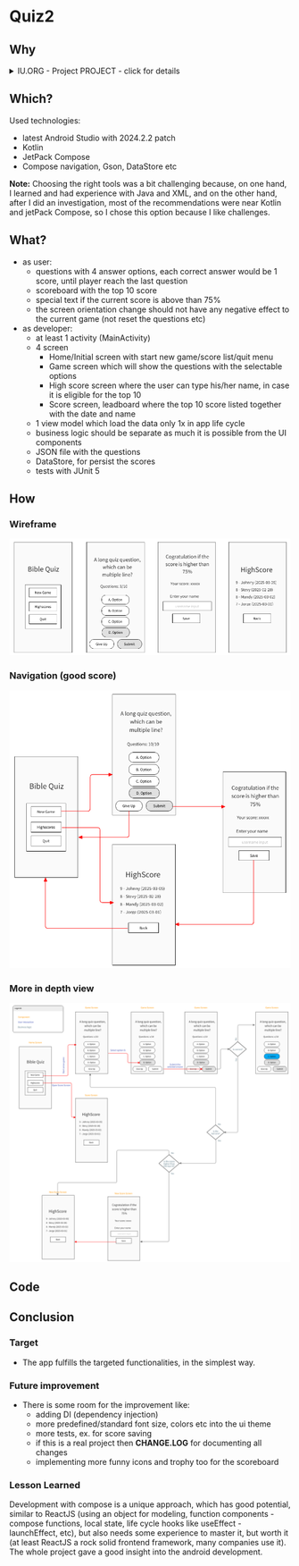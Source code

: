 # Quiz2

## Why

<details>
  <summary>IU.ORG - Project PROJECT - click for details</summary>
This project was created for the DLBCSEMSE02 - Mobile Software Engineering II (Task book - 1.2 / Task 2 - Develop a quizzing app)
  
**Background:** Quizzing apps provide a simple and fun way to acquire and train factual knowledge. Typical apps of this category help you to train vocabulary, basic arithmetics, traffic rules, etc. To support learning, quizzing apps provide immediate feedback on whether the given answer is correct, hints or explanations on the question at hand, or incentives such as high scores, badges, or different training levels you can reach. Furthermore, quizzing apps can include various question formats: e.g. multiple/single choice questions, assignment tasks, and sorting tasks.

**Task**: Develop a quizzing app for a subject domain of your choice. Before starting the project, create a brief concept describing the quizzing app you will develop and the functions that the app will offer. Aspects that should be covered are feedback, assessment strategy (scoring), and the app's general training rules (e.g. repeat wrong questions, provide training levels). The app must meet the following criteria at a minimum:
- The app presents interactive quizzing questions.
- The app evaluates the user's answers and provides feedback.
- The app implements an assessment and training strategy such as assigning points to correct answers, repeating wrong answers and keeping track of a high score. 
- The app implements several Android activities.
- The app is tested using unit tests.
- The app is easy to use and follows the material design and Android app quality guidelines (Google Developers, 2022).
- The source code documentation is appropriate.
- All code, resources, and configuration files required to test, build, and deploy the Android app must be uploaded to a GitHub repository. The link to the GitHub repository must be included in the project report.

The project documentation presents the initial app design using wireframes (t2informatik, 2022). Also, provide an overview of the app's software design describing the components of the app and how they interact with each other. Illustrate how you have implemented the core functions of your app by choosing relevant extracts of the source code and explaining them in more detail. You could address the navigation between screens, handling of user interactions, setting up suitable data structures, and – if applicable –access to other apps, external services, or data sources. After finishing the app, evaluate critically whether the app fulfils the targeted functionality and how you could improve the app in the future. Finally, add lessons learned from the project.

</details>

## Which?
Used technologies:
- latest Android Studio with 2024.2.2 patch
- Kotlin
- JetPack Compose
- Compose navigation, Gson, DataStore etc

**Note:** Choosing the right tools was a bit challenging because, on one hand, I learned and had experience with Java and XML, and on the other hand, after I did an investigation, most of the recommendations were near Kotlin and jetPack Compose, so I chose this option because I like challenges.

## What?
- as user:
    - questions with 4 answer options, each correct answer would be 1 score, until player reach the last question
    - scoreboard with the top 10 score
    - special text if the current score is above than 75%
    - the screen orientation change should not have any negative effect to the current game (not reset the questions etc)
- as developer:
    - at least 1 activity (MainActivity)
    - 4 screen
        - Home/Initial screen with start new game/score list/quit menu
        - Game screen which will show the questions with the selectable options
        - High score screen where the user can type his/her name, in case it is eligible for the top 10
        - Score screen, leadboard where the top 10 score listed together with the date and name
    - 1 view model which load the data only 1x in app life cycle
    - business logic should be separate as much it is possible from the UI components
    - JSON file with the questions
    - DataStore, for persist the scores
    - tests with JUnit 5


## How
### Wireframe
![Design](./docs/assets/wireframe1.png)

### Navigation (good score)
![Design](./docs/assets/navigation.png)

### More in depth view
![Design](./docs/assets/wireframe.png)

## Code

## Conclusion
### Target
- The app fulfills the targeted functionalities, in the simplest way.
### Future improvement
- There is some room for the improvement like:
   - adding DI (dependency injection)
   - more predefined/standard font size, colors etc into the ui theme
   - more tests, ex. for score saving
   - if this is a real project then **CHANGE.LOG** for documenting all changes
   - implementing more funny icons and trophy too for the scoreboard
### Lesson Learned
 Development with compose is a unique approach, which has good potential, similar to ReactJS (using an object for modeling, function components - compose functions, local state, life cycle hooks like useEffect - launchEffect, etc), but also needs some experience to master it, but worth it (at least ReactJS a rock solid frontend framework, many companies use it). The whole project gave a good insight into the android development.




